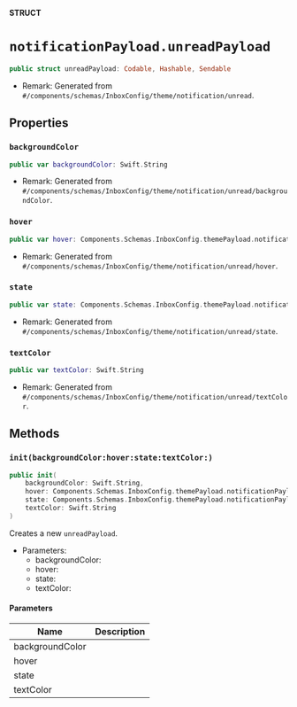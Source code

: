 **STRUCT**

# `notificationPayload.unreadPayload`

```swift
public struct unreadPayload: Codable, Hashable, Sendable
```

- Remark: Generated from `#/components/schemas/InboxConfig/theme/notification/unread`.

## Properties
### `backgroundColor`

```swift
public var backgroundColor: Swift.String
```

- Remark: Generated from `#/components/schemas/InboxConfig/theme/notification/unread/backgroundColor`.

### `hover`

```swift
public var hover: Components.Schemas.InboxConfig.themePayload.notificationPayload.unreadPayload.hoverPayload?
```

- Remark: Generated from `#/components/schemas/InboxConfig/theme/notification/unread/hover`.

### `state`

```swift
public var state: Components.Schemas.InboxConfig.themePayload.notificationPayload.unreadPayload.statePayload?
```

- Remark: Generated from `#/components/schemas/InboxConfig/theme/notification/unread/state`.

### `textColor`

```swift
public var textColor: Swift.String
```

- Remark: Generated from `#/components/schemas/InboxConfig/theme/notification/unread/textColor`.

## Methods
### `init(backgroundColor:hover:state:textColor:)`

```swift
public init(
    backgroundColor: Swift.String,
    hover: Components.Schemas.InboxConfig.themePayload.notificationPayload.unreadPayload.hoverPayload? = nil,
    state: Components.Schemas.InboxConfig.themePayload.notificationPayload.unreadPayload.statePayload? = nil,
    textColor: Swift.String
)
```

Creates a new `unreadPayload`.

- Parameters:
  - backgroundColor:
  - hover:
  - state:
  - textColor:

#### Parameters

| Name | Description |
| ---- | ----------- |
| backgroundColor |  |
| hover |  |
| state |  |
| textColor |  |